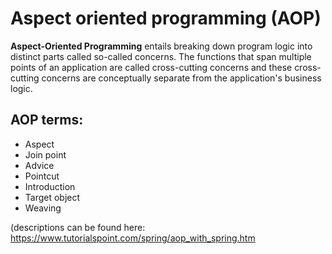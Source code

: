 # Aspect oriented programming (AOP)
__Aspect-Oriented Programming__ entails breaking down program logic into distinct parts called so-called concerns. 
The functions that span multiple points of an application are called cross-cutting concerns and these cross-cutting concerns are conceptually separate from the application's business logic.

## AOP terms:

* Aspect
* Join point
* Advice
* Pointcut
* Introduction
* Target object
* Weaving

(descriptions can be found here: https://www.tutorialspoint.com/spring/aop_with_spring.htm